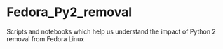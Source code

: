 # Fedora_Py2_removal
Scripts and notebooks which help us understand the impact of Python 2 removal from Fedora Linux
